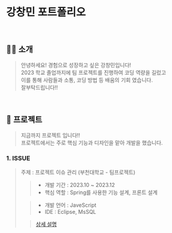 # 강창민 포트폴리오

<br/>

## 👨‍💻 소개

> 안녕하세요! 경험으로 성장하고 싶은 강창민입니다!  
> 2023 학교 졸업까지에 팀 프로젝트를 진행하여 코딩 역량을 길렀고  
> 이를 통해 사람들과 소통, 코딩 방법 등 배움의 기회 였습니다.  
> 잘부탁드립니다!!

<br/>

## 💼 프로젝트
> 지금까지 프로젝트 입니다!!  
> 프로젝트에서는 주로 핵심 기능과 디자인을 맡아 개발을 했습니다.  

### 1. ISSUE

> 주제 : 프로젝트 이슈 관리 (부천대학교  - 팀프로젝트)
>
>> - 개발 기간 : 2023.10 ~ 2023.12
>> - 핵심 역할 : Spring를 사용한 기능 설계, 프론트 설계 
>
>> - 개발 언어 : JaveScript
>> - IDE : Eclipse, MsSQL
>
>> [상세 설명](https://github.com/ckdals6932/ISSUE-PROJECT)
